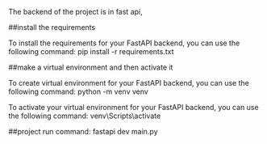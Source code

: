 The backend of the project is in fast api,

##install the requirements

To install the requirements for your FastAPI backend, you can use the following command:
pip install -r requirements.txt

##make a virtual environment and then activate it

To create virtual environment for your FastAPI backend, you can use the following command:
python -m venv venv

To activate your virtual environment for your FastAPI backend, you can use the following command:
venv\Scripts\activate

 ##project run command:
fastapi dev main.py  
